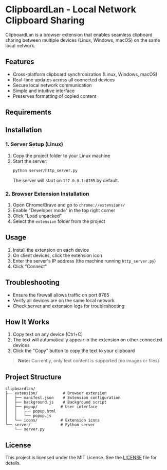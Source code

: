 # ClipboardLan - Local Network Clipboard Sharing

ClipboardLan is a browser extension that enables seamless clipboard sharing between multiple devices (Linux, Windows, macOS) on the same local network.

## Features

- Cross-platform clipboard synchronization (Linux, Windows, macOS)
- Real-time updates across all connected devices
- Secure local network communication
- Simple and intuitive interface
- Preserves formatting of copied content
## Requirements


## Installation
### 1. Server Setup (Linux)

1. Copy the project folder to your Linux machine
2. Start the server:
   ```bash
   python server/http_server.py
   ```
   The server will start on `127.0.0.1:8765` by default.

### 2. Browser Extension Installation

1. Open Chrome/Brave and go to `chrome://extensions/`
2. Enable "Developer mode" in the top right corner
3. Click "Load unpacked"
4. Select the `extension` folder from the project

## Usage

1. Install the extension on each device
2. On client devices, click the extension icon
3. Enter the server's IP address (the machine running `http_server.py`)
4. Click "Connect"

## Troubleshooting

- Ensure the firewall allows traffic on port 8765
- Verify all devices are on the same local network
- Check server and extension logs for troubleshooting

## How It Works

1. Copy text on any device (Ctrl+C)
2. The text will automatically appear in the extension on other connected devices
3. Click the "Copy" button to copy the text to your clipboard

> **Note:** Currently, only text content is supported (no images or files)

## Project Structure

```
clipboardlan/
├── extension/           # Browser extension
│   ├── manifest.json    # Extension configuration
│   ├── background.js    # Background script
│   ├── popup/          # User interface
│   │   ├── popup.html
│   │   └── popup.js
│   └── icons/          # Extension icons
└── server/             # Python server
    └── server.py
```

## License

This project is licensed under the MIT License. See the [LICENSE](LICENSE) file for details.

